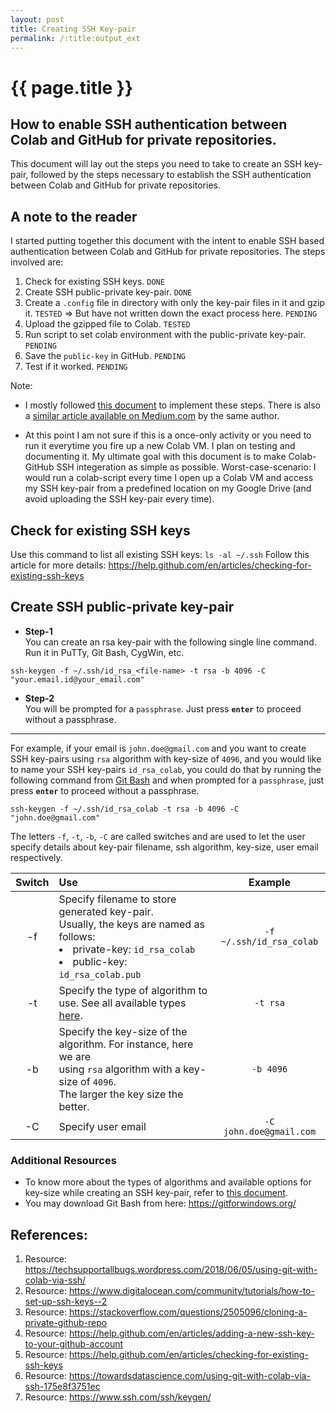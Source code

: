 ```yaml
---
layout: post
title: Creating SSH Key-pair
permalink: /:title:output_ext
---
```


<h1>{{ page.title }}</h1>

## How to enable SSH authentication between Colab and GitHub for private repositories.
This document will lay out the steps you need to take to create an SSH key-pair, 
followed by the steps necessary to establish the SSH authentication between Colab 
and GitHub for private repositories.

## A note to the reader

I started putting together this document with the intent to enable SSH based 
authentication between Colab and GitHub for private repositories. 
The steps involved are:  

1. Check for existing SSH keys. `DONE`
1. Create SSH public-private key-pair. `DONE`
1. Create a `.config` file in directory with only the key-pair files in it and gzip it. `TESTED` 
   => But have not written down the exact process here. `PENDING`
1. Upload the gzipped file to Colab. `TESTED`
1. Run script to set colab environment with the public-private key-pair. `PENDING`
1. Save the `public-key` in GitHub. `PENDING`
1. Test if it worked. `PENDING`

Note: 

+ I mostly followed [this document](https://techsupportallbugs.wordpress.com/2018/06/05/using-git-with-colab-via-ssh/) 
  to implement these steps. There is also a 
  [similar article available on Medium.com](https://towardsdatascience.com/using-git-with-colab-via-ssh-175e8f3751ec) 
  by the same author.
  
+ At this point I am not sure if this is a once-only activity or you need to run it everytime you fire up a new Colab VM. 
  I plan on testing and documenting it. My ultimate goal with this document is to make Colab-GitHub SSH integeration as 
  simple as possible. Worst-case-scenario: I would run a colab-script every time I open up a Colab VM and access my 
  SSH key-pair from a predefined location on my Google Drive (and avoid uploading the SSH key-pair every time).

## Check for existing SSH keys

Use this command to list all existing SSH keys: `ls -al ~/.ssh`
Follow this article for more details: https://help.github.com/en/articles/checking-for-existing-ssh-keys


## Create SSH public-private key-pair

+ **Step-1**  
You can create an rsa key-pair with the following single line command. Run it in PuTTy, Git Bash, CygWin, etc.

```console
ssh-keygen -f ~/.ssh/id_rsa_<file-name> -t rsa -b 4096 -C "your.email.id@your_email.com"
```

+ **Step-2**  
You will be prompted for a `passphrase`. Just press **`enter`** to proceed without a passphrase.

---

For example, if your email is `john.doe@gmail.com` and you want to create SSH key-pairs using `rsa` algorithm with key-size of `4096`, and you would like to name your SSH key-pairs `id_rsa_colab`, you could do that by running the following command from [Git Bash](https://gitforwindows.org/) and when prompted for a `passphrase`, just press **`enter`** to proceed without a passphrase. 

```console
ssh-keygen -f ~/.ssh/id_rsa_colab -t rsa -b 4096 -C "john.doe@gmail.com"
```

The letters `-f`, `-t`, `-b`, `-C` are called switches and are used to let the user specify details about key-pair filename, ssh algorithm, key-size, user email respectively.

| Switch | Use | Example |
|:---:|:---|:---:|
| -f | Specify filename to store generated key-pair. <br> Usually, the keys are named as follows: <li> private-key: `id_rsa_colab` </li>  <li> public-key: `id_rsa_colab.pub` </li> | `-f ~/.ssh/id_rsa_colab` |
| -t | Specify the type of algorithm to use. See all available types [here](https://www.ssh.com/ssh/keygen). | `-t rsa` |
| -b | Specify the key-size of the algorithm. For instance, here we are <br> using `rsa` algorithm with a key-size of `4096`. <br> The larger the key size the better. | `-b 4096` |
| -C | Specify user email | `-C john.doe@gmail.com` |

### Additional Resources

+ To know more about the types of algorithms and available options for key-size while creating an SSH key-pair, refer to [this document](https://www.ssh.com/ssh/keygen/).
+ You may download Git Bash from here: https://gitforwindows.org/

## References: 

1. Resource: https://techsupportallbugs.wordpress.com/2018/06/05/using-git-with-colab-via-ssh/
1. Resource: https://www.digitalocean.com/community/tutorials/how-to-set-up-ssh-keys--2
1. Resource: https://stackoverflow.com/questions/2505096/cloning-a-private-github-repo
1. Resource: https://help.github.com/en/articles/adding-a-new-ssh-key-to-your-github-account
1. Resource: https://help.github.com/en/articles/checking-for-existing-ssh-keys
1. Resource: https://towardsdatascience.com/using-git-with-colab-via-ssh-175e8f3751ec
1. Resource: https://www.ssh.com/ssh/keygen/
